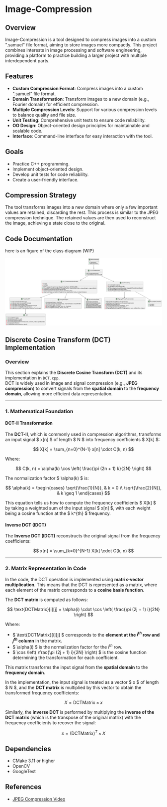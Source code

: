 # Image-Compression

## Overview

Image-Compression is a tool designed to compress images into a custom ".samuel" file format, aiming to store images more compactly. This project combines interests in image processing and software engineering, providing a platform to practice building a larger project with multiple interdependent parts.

## Features

- **Custom Compression Format**: Compress images into a custom ".samuel" file format.
- **Domain Transformation**: Transform images to a new domain (e.g., Fourier domain) for efficient compression.
- **Multiple Compression Levels**: Support for various compression levels to balance quality and file size.
- **Unit Testing**: Comprehensive unit tests to ensure code reliability.
- **OO Design**: Object-oriented design principles for maintainable and scalable code.
- **Interface**: Command-line interface for easy interaction with the tool.

## Goals

- Practice C++ programming.
- Implement object-oriented design.
- Develop unit tests for code reliability.
- Create a user-friendly interface.

## Compression Strategy

The tool transforms images into a new domain where only a few important values are retained, discarding the rest. This process is similar to the JPEG compression technique. The retained values are then used to reconstruct the image, achieving a state close to the original.



## Code Documentation 

here is an figure of the class diagram (WIP)

![Class Diagram](class_diagram.png)

## **Discrete Cosine Transform (DCT) Implementation**

### **Overview**
This section explains the **Discrete Cosine Transform (DCT)** and its implementation in `DCT.cpp`.  
DCT is widely used in image and signal compression (e.g., **JPEG compression**) to convert signals from the **spatial domain** to the **frequency domain**, allowing more efficient data representation.

---

### **1. Mathematical Foundation**

#### **DCT-II Transformation**

The **DCT-II**, which is commonly used in compression algorithms, transforms an input signal $ x[n] $ of length $ N $ into frequency coefficients $ X[k] $:

$$
X[k] = \sum_{n=0}^{N-1} x[n] \cdot C(k, n)
$$

Where:

$$
C(k, n) = \alpha(k) \cos \left( \frac{\pi (2n + 1) k}{2N} \right)
$$

The normalization factor $ \alpha(k) $ is:

$$
\alpha(k) =
\begin{cases}
\sqrt{\frac{1}{N}}, & k = 0 \\
\sqrt{\frac{2}{N}}, & k \geq 1
\end{cases}
$$

This equation tells us how to compute the frequency coefficients $ X[k] $ by taking a weighted sum of the input signal $ x[n] $, with each weight being a cosine function at the $ k^{th} $ frequency.

#### **Inverse DCT (IDCT)**

The **Inverse DCT (IDCT)** reconstructs the original signal from the frequency coefficients:

$$
x[n] = \sum_{k=0}^{N-1} X[k] \cdot C(k, n)
$$

---

### **2. Matrix Representation in Code**

In the code, the DCT operation is implemented using **matrix-vector multiplication**. This means that the DCT is represented as a matrix, where each element of the matrix corresponds to a **cosine basis function**. 

The **DCT matrix** is computed as follows:

$$
\text{DCTMatrix}[i][j] = \alpha(i) \cdot \cos \left( \frac{\pi (2j + 1) i}{2N} \right)
$$

Where:
- $ \text{DCTMatrix}[i][j] $ corresponds to the **element at the $i^{th}$ row and $j^{th}$ column** in the matrix.
- $ \alpha(i) $ is the normalization factor for the $i^{th}$ row.
- $ \cos \left( \frac{\pi (2j + 1) i}{2N} \right) $ is the cosine function determining the transformation for each coefficient.

This matrix transforms the input signal from the **spatial domain** to the **frequency domain**.

In the implementation, the input signal is treated as a vector $ x $ of length $ N $, and the **DCT matrix** is multiplied by this vector to obtain the transformed frequency coefficients:

$$
X = \text{DCTMatrix} \times x
$$

Similarly, the **inverse DCT** is performed by multiplying the **inverse of the DCT matrix** (which is the transpose of the original matrix) with the frequency coefficients to recover the signal:

$$
x = (\text{DCTMatrix})^{T} \times X
$$



## Dependencies

- CMake 3.11 or higher
- OpenCV
- GoogleTest



## References

- [JPEG Compression Video](https://www.youtube.com/watch?v=0me3guauqOU)